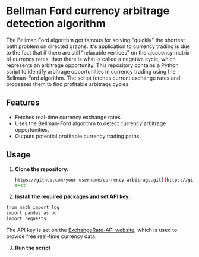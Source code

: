 # Bellman Ford currency arbitrage detection algorithm

The Bellman Ford algorithm got famous for solving "quickly" the shortest path problem on directed graphs. It's application to currency trading is due to the fact that if there are still "relaxable vertices" on the ajcacency matrix of currency rates, then there is what is called a negative cycle, which represents an arbitrage opportunity. This repository contains a Python script to identify arbitrage opportunities in currency trading using the Bellman-Ford algorithm. The script fetches current exchange rates and processes them to find profitable arbitrage cycles.

## Features

- Fetches real-time currency exchange rates.
- Uses the Bellman-Ford algorithm to detect currency arbitrage opportunities.
- Outputs potential profitable currency trading paths.

## Usage

1. **Clone the repository:**

   ```bash
   https://github.com/your-username/currency-arbitrage.git](https://github.com/d-roizman/Bellman-Ford-currency-arbitrage/blob/Quant_Finance/currency_arbitrage_bellman_ford.py
   exit

2. **Install the required packages and set API key:**

  ```bash
  from math import log
  import pandas as pd
  import requests
```
The API key is set on the [ExchangeRate-API website](https://www.exchangerate-api.com/), which is used to provide free real-time currency data.

3. **Run the script**
